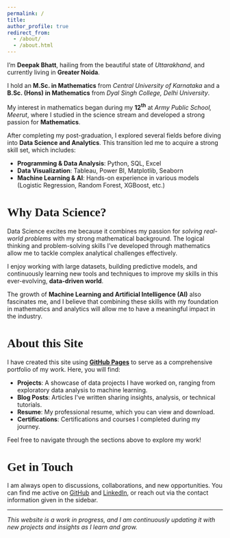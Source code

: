 ```yaml
---
permalink: /
title: 
author_profile: true
redirect_from: 
  - /about/
  - /about.html
---
```


I’m **Deepak Bhatt**, hailing from the beautiful state of *Uttarakhand*, and currently living in **Greater Noida**.

I hold an **M.Sc. in Mathematics** from *Central University of Karnataka* and a **B.Sc. (Hons) in Mathematics** from *Dyal Singh College, Delhi University*.

My interest in mathematics began during my **12**<sup>**th**</sup> at *Army Public School, Meerut*, where I studied in the science stream and developed a strong passion for **Mathematics**.

After completing my post-graduation, I explored several fields before diving into **Data Science and Analytics**. This transition led me to acquire a strong skill set, which includes:

- **Programming & Data Analysis**: Python, SQL, Excel
- **Data Visualization**: Tableau, Power BI, Matplotlib, Seaborn
- **Machine Learning & AI**: Hands-on experience in various models (Logistic Regression, Random Forest, XGBoost, etc.)

<span style = "font-family: Georgia;"> Why Data Science? </span>
=======

Data Science excites me because it combines my passion for *solving real-world problems* with my strong mathematical background. The logical thinking and problem-solving skills I’ve developed through mathematics allow me to tackle complex analytical challenges effectively.

I enjoy working with large datasets, building predictive models, and continuously learning new tools and techniques to improve my skills in this ever-evolving, **data-driven world**.

The growth of **Machine Learning and Artificial Intelligence (AI)** also fascinates me, and I believe that combining these skills with my foundation in mathematics and analytics will allow me to have a meaningful impact in the industry.

<span style = "font-family: Georgia;"> About this Site </span>
=======

I have created this site using [**GitHub Pages**](https://github.com/academicpages/academicpages.github.io) to serve as a comprehensive portfolio of my work. Here, you will find:

- **Projects**: A showcase of data projects I have worked on, ranging from exploratory data analysis to machine learning.
- **Blog Posts**: Articles I've written sharing insights, analysis, or technical tutorials.
- **Resume**: My professional resume, which you can view and download.
- **Certifications**: Certifications and courses I completed during my journey.

Feel free to navigate through the sections above to explore my work!

<h1 style = "font-family: Georgia;"> Get in Touch </h1>

I am always open to discussions, collaborations, and new opportunities. You can find me active on [GitHub](https://github.com/Deepubhatt) and [LinkedIn](https://www.linkedin.com/in/deepakbhatt17/), or reach out via the contact information given in the sidebar.

---

_This website is a work in progress, and I am continuously updating it with new projects and insights as I learn and grow._
